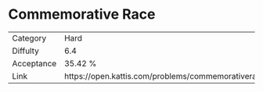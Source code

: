 # Commemorative Race

<table>
    <tr>
        <td>Category</td>
        <td>Hard</td>
    </tr>
    <tr>
        <td>Diffulty</td>
        <td>6.4</td>
    </tr>
    <tr>
        <td>Acceptance</td>
        <td>35.42 %</td>
    </tr>
    <tr>
        <td>Link</td>
        <td>https://open.kattis.com/problems/commemorativerace</td>
    </tr>
</table>